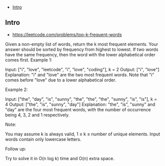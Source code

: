 - [Intro](#intro)

## Intro

- https://leetcode.com/problems/top-k-frequent-words

Given a non-empty list of words, return the k most frequent elements.
Your answer should be sorted by frequency from highest to lowest. If two words have the same frequency, then the word with the lower alphabetical order comes first.
Example 1:

Input: ["i", "love", "leetcode", "i", "love", "coding"], k = 2
Output: ["i", "love"]
Explanation: "i" and "love" are the two most frequent words.
    Note that "i" comes before "love" due to a lower alphabetical order.

Example 2:

Input: ["the", "day", "is", "sunny", "the", "the", "the", "sunny", "is", "is"], k = 4
Output: ["the", "is", "sunny", "day"]
Explanation: "the", "is", "sunny" and "day" are the four most frequent words,
    with the number of occurrence being 4, 3, 2 and 1 respectively.

Note:

You may assume k is always valid, 1 ≤ k ≤ number of unique elements.
Input words contain only lowercase letters.

Follow up:

Try to solve it in O(n log k) time and O(n) extra space.

